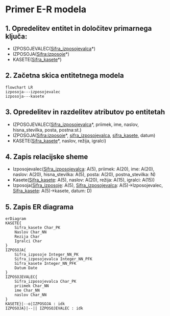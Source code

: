 # Primer E-R modela
## 1. Opredelitev entitet in določitev primarnega ključa:
- IZPOSOJEVALEC(<ins>Sifra_izposojevalca</ins>*)
- IZPOSOJA(<ins>Sifra:izposoje</ins>*)
- KASETE(<ins>Sifra_kasete</ins>*)

## 2. Začetna skica entitetnega modela
```mermaid
flowchart LR
izposoja---izposojevalec
izposoja---kasete
```
## 3. Opredelitev in razdelitev atributov po entitetah
- IZPOSOJEVALEC(<ins>Sifra_izposojevalca</ins>\*, priimek, ime, naslov, hisna_stevilka, posta, postna:st.)
- IZPOSOJA(<ins>Sifra:izposoje</ins>\*, <ins>sifra_izposojevalca</ins>, <ins>sifra_kasete</ins>, datum)
- KASETE(<ins>Sifra_kasete</ins>\*, naslov, režija, igralci)

## 4. Zapis relacijske sheme
- Izposojevalec(<ins>Sifra_izposojevalca</ins>: A(5), priimek: A(20), ime: A(20), naslov: A(20), hisna_stevilka: A(5), posta: A(20), postna_stevilka: N)
- Kasete(<ins>Sifra_kasete</ins>: A(5), naslov: A(20), režija: A(15), igralci: A(15))
- Izposoja(<ins>Sifra_izposoje</ins>: A(5), <ins>Sifra_izposojevalca</ins>: A(5)->Izposojevalec, <ins>Sifra_kasete</ins>: A(5)->kasete, datum: D)

## 5. Zapis ER diagrama
```mermaid
erDiagram
KASETE{
	Sifra_kasete Char_PK
	Naslov Char_NN
	Rezija Char
	Igralci Char
}
IZPOSOJA{
	Sifra_izposoje Integer_NN_PK
	Sifra_izposojevalca Integer_NN_PFK
	Sifra_kasete Integer_NN_PFK
	Datum Date
}
IZPOSOJEVALEC{
	Sifra_izposojevalca Char_PK
	priimek Char_NN
	ime Char_NN
	naslov Char_NN
}
KASETE}|--o|IZPOSOJA : idk
IZPOSOJA}|--|| IZPOSOJEVALEC : idk
```